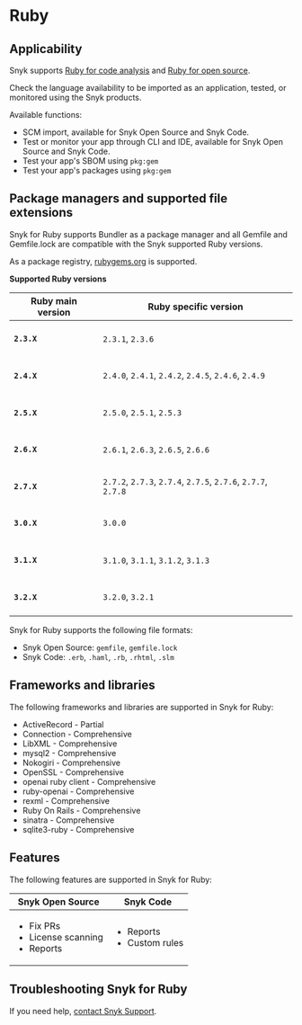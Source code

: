 # Ruby

## Applicability

Snyk supports [Ruby for code analysis](ruby-for-code-analysis.md) and [Ruby for open source](ruby-for-open-source.md).

Check the language availability to be imported as an application, tested, or monitored using the Snyk products.

Available functions:

* SCM import, available for Snyk Open Source and Snyk Code.
* Test or monitor your app through CLI and IDE, available for Snyk Open Source and Snyk Code.
* Test your app's SBOM using `pkg:gem`
* Test your app's packages using `pkg:gem`

## Package managers and supported file extensions

Snyk for Ruby supports Bundler as a package manager and all Gemfile and Gemfile.lock are compatible with the Snyk supported Ruby versions.

As a package registry, [rubygems.org](https://rubygems.org/) is supported.

**Supported Ruby versions**

| Ruby main version           | Ruby specific version                                         |
| --------------------------- | ------------------------------------------------------------- |
| <h4><code>2.3.X</code></h4> | `2.3.1`, `2.3.6`                                              |
| <h4><code>2.4.X</code></h4> | `2.4.0`, `2.4.1`, `2.4.2`, `2.4.5`, `2.4.6`, `2.4.9`          |
| <h4><code>2.5.X</code></h4> | `2.5.0`, `2.5.1`, `2.5.3`                                     |
| <h4><code>2.6.X</code></h4> | `2.6.1`, `2.6.3`, `2.6.5`, `2.6.6`                            |
| <h4><code>2.7.X</code></h4> | `2.7.2`, `2.7.3`, `2.7.4`, `2.7.5`, `2.7.6`, `2.7.7`, `2.7.8` |
| <h4><code>3.0.X</code></h4> | `3.0.0`                                                       |
| <h4><code>3.1.X</code></h4> | `3.1.0`, `3.1.1`, `3.1.2`, `3.1.3`                            |
| <h4><code>3.2.X</code></h4> | `3.2.0`, `3.2.1`                                              |

Snyk for Ruby supports the following file formats:

* Snyk Open Source: `gemfile`, `gemfile.lock`
* Snyk Code: `.erb`, `.haml`, `.rb`, `.rhtml`, `.slm`

## Frameworks and libraries

The following frameworks and libraries are supported in Snyk for Ruby:

* ActiveRecord - Partial
* Connection - Comprehensive
* LibXML - Comprehensive
* mysql2 - Comprehensive
* Nokogiri - Comprehensive
* OpenSSL - Comprehensive
* openai ruby client - Comprehensive
* ruby-openai - Comprehensive
* rexml - Comprehensive
* Ruby On Rails - Comprehensive
* sinatra - Comprehensive
* sqlite3-ruby - Comprehensive

## Features

The following features are supported in Snyk for Ruby:

| Snyk Open Source                                                     | Snyk Code                                      |
| -------------------------------------------------------------------- | ---------------------------------------------- |
| <ul><li>Fix PRs </li><li>License scanning </li><li>Reports</li></ul> | <ul><li>Reports</li><li>Custom rules</li></ul> |

## Troubleshooting Snyk for Ruby

If you need help, [contact Snyk Support](https://support.snyk.io).
